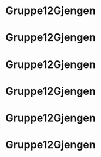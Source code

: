 # Gruppe12Gjengen
# Gruppe12Gjengen
# Gruppe12Gjengen
# Gruppe12Gjengen
# Gruppe12Gjengen
# Gruppe12Gjengen
